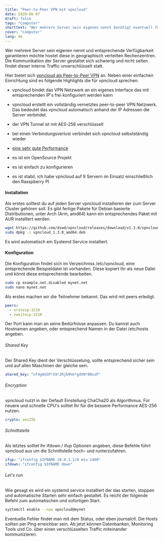 ```yaml
---
title: "Peer-to-Peer VPN mit vpncloud"
date: 2020-06-07
draft: false
tags: "Computer"
shorttext: "Wer mehrere Server sein eigenen nennt benötigt eventuell für Monitoring und so weiter ein VPN Netzwerk. Ich stelle hier vpncloud vor."
cover: "computer"
lang: de
---
```


Wer mehrere Server sein eigenen nennt und entsprechende Verfügbarkeit garantieren möchte hostet diese in geographisch verteilten Rechenzentren. Die Kommunikation der Server gestaltet sich schwierig und nicht selten findet dieser interne Traffic unverschlüsselt statt. 

Hier bietet sich [vpncloud als Peer-to-Peer VPN](https://github.com/dswd/vpncloud "Peer-to-Peer VPN") an. Neben einer einfachen Einrichtung sind es folgende Highlights die für vpncloud sprechen:

  - vpncloud bindet das VPN Netzwerk an ein eigenes Interface das mit entsprechenden IP's frei konfiguriert werden kann

  - vpncloud erstellt ein vollständig vernetztes peer-to-peer VPN Netzwerk. Das bedeutet das vpncloud automatisch anhand der IP Adressen die Server verbindet.
  
  - der VPN Tunnel ist mit AES-256 verschlüsselt
  
  - bei einen Verbindungsverlust verbindet sich vpncloud selbstständig wieder
  
  - [eine sehr gute Performance](https://vpncloud.ddswd.de/features/performance/ "Performance Measurements")

  - es ist ein OpenSource Projekt
  
  - es ist einfach zu konfigurieren
  
  - es ist stabil, ich habe vpncloud auf 9 Servern im Einsatz einschließlich den Rasspberry PI

#### Installation

Als erstes solltest du auf jeden Server vpncloud installieren der zum Server Cluster gehören soll. Es gibt fertige Pakete für Debian basierte Distributionen, unter Arch (Arm, amd64) kann ein entsprechendes Paket mit AUR installiert werden.


```bash
wget https://github.com/dswd/vpncloud/releases/download/v1.3.0/vpncloud_1.3.0_amd64.deb
sudo dpkg -i vpncloud_1.3.0_amd64.deb
```

Es wird automatisch ein Systemd Service installiert. 

#### Konfiguration

Die Konfiguration findet sich im Verzeichniss /etc/vpncloud, eine entsprechende Beispieldatei ist vorhanden. Diese kopiert Ihr als neue Datei und könnt diese entsprechende bearbeiten. 

```bash
sudo cp example.net.disabled mynet.net
sudo nano mynet.net
```

Als erstes machen wir die Teilnehmer bekannt. Das wird mit peers erledigt. 

```yaml
peers:
  - ersteip:3210
  - zweiteip:3210  
```

Der Port kann man an seine Bedürfnisse anpassen. Du kannst auch Hostnamen angeben, oder entsprechend Namen in der Datei /etc/hosts angeben. 

###### Shared Key

Der Shared Key dient der Verschlüsselung, sollte entsprechend sicher sein und auf allen Maschinen der gleiche sein. 

```yaml
shared_key: "nT4gAGSP!S9!2Rjb9%h*gdVN*8NszP"
```

###### Encryption

vpncloud nutzt in der Default Einstellung ChaCha20 als Algorithmus. Für neuere und schnelle CPU's solltet Ihr für die bessere Performance AES-256 nutzen.

```yaml
crypto: aes256
```

###### Schnittstelle

Als letztes solltet Ihr ifdown / ifup Optionen angeben, diese Befehle führt vpncloud aus um die Schnittstelle hoch- und runterzufahren. 

```yaml
ifup: "ifconfig $IFNAME 10.0.1.1/8 mtu 1400"
ifdown: "ifconfig $IFNAME down"
```

###### Let's run

Wie gesagt es wird ein systemd service installiert der das starten, stoppen und automatische Starten sehr einfach gestaltet. Es reicht der folgende Befehl zum automatischen und sofortigen Start. 

```bash
systemctl enable --now vpncloud@mynet 
```

Eventuelle Fehler findet man mit dem Status, oder eben journalctl. Die Hosts sollten per Ping erreichbar sein. Ab jetzt können Datenbanken, Monitoring Tools und Co. über einen verschlüsselten Traffic miteinander kommunizieren. 
